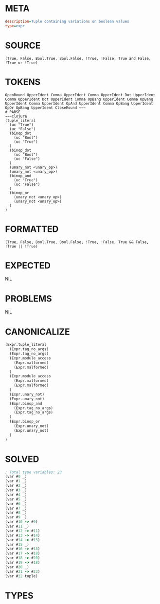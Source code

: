 # META
~~~ini
description=Tuple containing variations on boolean values
type=expr
~~~
# SOURCE
~~~roc
(True, False, Bool.True, Bool.False, !True, !False, True and False, !True or !True)
~~~
# TOKENS
~~~text
OpenRound UpperIdent Comma UpperIdent Comma UpperIdent Dot UpperIdent Comma UpperIdent Dot UpperIdent Comma OpBang UpperIdent Comma OpBang UpperIdent Comma UpperIdent OpAnd UpperIdent Comma OpBang UpperIdent OpOr OpBang UpperIdent CloseRound ~~~
# PARSE
~~~clojure
(tuple_literal
  (uc "True")
  (uc "False")
  (binop_dot
    (uc "Bool")
    (uc "True")
  )
  (binop_dot
    (uc "Bool")
    (uc "False")
  )
  (unary_not <unary_op>)
  (unary_not <unary_op>)
  (binop_and
    (uc "True")
    (uc "False")
  )
  (binop_or
    (unary_not <unary_op>)
    (unary_not <unary_op>)
  )
)
~~~
# FORMATTED
~~~roc
(True, False, Bool.True, Bool.False, !True, !False, True && False, !True || !True)
~~~
# EXPECTED
NIL
# PROBLEMS
NIL
# CANONICALIZE
~~~clojure
(Expr.tuple_literal
  (Expr.tag_no_args)
  (Expr.tag_no_args)
  (Expr.module_access
    (Expr.malformed)
    (Expr.malformed)
  )
  (Expr.module_access
    (Expr.malformed)
    (Expr.malformed)
  )
  (Expr.unary_not)
  (Expr.unary_not)
  (Expr.binop_and
    (Expr.tag_no_args)
    (Expr.tag_no_args)
  )
  (Expr.binop_or
    (Expr.unary_not)
    (Expr.unary_not)
  )
)
~~~
# SOLVED
~~~clojure
; Total type variables: 23
(var #0 _)
(var #1 _)
(var #2 _)
(var #3 _)
(var #4 _)
(var #5 _)
(var #6 _)
(var #7 _)
(var #8 _)
(var #9 _)
(var #10 -> #9)
(var #11 _)
(var #12 -> #11)
(var #13 -> #14)
(var #14 -> #15)
(var #15 _)
(var #16 -> #18)
(var #17 -> #18)
(var #18 -> #20)
(var #19 -> #18)
(var #20 _)
(var #21 -> #22)
(var #22 tuple)
~~~
# TYPES
~~~roc
~~~
